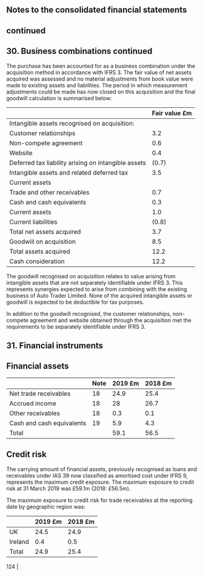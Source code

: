 ## Notes to the consolidated financial statements

## continued

## 30. Business combinations continued

The purchase has been accounted for as a business combination under the acquisition method in accordance with IFRS 3. The fair value of net assets acquired was assessed and no material adjustments from book value were made to existing assets and liabilities. The period in which measurement adjustments could be made has now closed on this acquisition and the final goodwill calculation is summarised below:

|                                                     | Fair value £m   |
|-----------------------------------------------------|-----------------|
| Intangible assets recognised on acquisition:        |                 |
| Customer relationships                              | 3.2             |
| Non-compete agreement                               | 0.6             |
| Website                                             | 0.4             |
| Deferred tax liability arising on intangible assets | (0.7)           |
| Intangible assets and related deferred tax          | 3.5             |
| Current assets                                      |                 |
| Trade and other receivables                         | 0.7             |
| Cash and cash equivalents                           | 0.3             |
| Current assets                                      | 1.0             |
| Current liabilities                                 | (0.8)           |
| Total net assets acquired                           | 3.7             |
| Goodwill on acquisition                             | 8.5             |
| Total assets acquired                               | 12.2            |
| Cash consideration                                  | 12.2            |

The goodwill recognised on acquisition relates to value arising from intangible assets that are not separately identifiable under IFRS 3. This represents synergies expected to arise from combining with the existing business of Auto Trader Limited. None of the acquired intangible assets or goodwill is expected to be deductible for tax purposes.

In addition to the goodwill recognised, the customer relationships, non-compete agreement and website obtained through the acquisition met the requirements to be separately identifiable under IFRS 3.

## 31. Financial instruments

## Financial assets

|                           | Note   |   2019 £m |   2018 £m |
|---------------------------|--------|-----------|-----------|
| Net trade receivables     | 18     |      24.9 |      25.4 |
| Accrued income            | 18     |      28   |      26.7 |
| Other receivables         | 18     |       0.3 |       0.1 |
| Cash and cash equivalents | 19     |       5.9 |       4.3 |
| Total                     |        |      59.1 |      56.5 |

## Credit risk

The carrying amount of financial assets, previously recognised as loans and receivables under IAS 39 now classified as amortised cost under IFRS 9, represents the maximum credit exposure. The maximum exposure to credit risk at 31 March 2019 was £59.1m (2018: £56.5m).

The maximum exposure to credit risk for trade receivables at the reporting date by geographic region was:

|         |   2019 £m |   2018 £m |
|---------|-----------|-----------|
| UK      |      24.5 |      24.9 |
| Ireland |       0.4 |       0.5 |
| Total   |      24.9 |      25.4 |

124 |